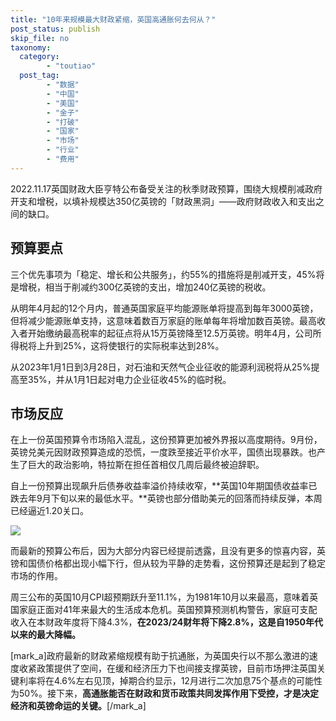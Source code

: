 ```yaml
---
title: "10年来规模最大财政紧缩，英国高通胀何去何从？"
post_status: publish
skip_file: no
taxonomy:
  category:
        - "toutiao"
  post_tag:
        - "数据"
        - "中国"
        - "美国"
        - "金子"
        - "打破"
        - "国家"
        - "市场"
        - "行业"
        - "费用"
---
```


2022.11.17英国财政大臣亨特公布备受关注的秋季财政预算，围绕大规模削减政府开支和增税，以填补规模达350亿英镑的「财政黑洞」——政府财政收入和支出之间的缺口。

## 预算要点

三个优先事项为「稳定、增长和公共服务」，约55%的措施将是削减开支，45%将是增税，相当于削减约300亿英镑的支出，增加240亿英镑的税收。

从明年4月起的12个月内，普通英国家庭平均能源账单将提高到每年3000英镑，但将减少能源账单支持，这意味着数百万家庭的账单每年将增加数百英镑。最高收入者开始缴纳最高税率的起征点将从15万英镑降至12.5万英镑。明年4月，公司所得税将上升到25%，这将使银行的实际税率达到28%。

从2023年1月1日到3月28日，对石油和天然气企业征收的能源利润税将从25%提高至35%，并从1月1日起对电力企业征收45%的临时税。

## 市场反应

在上一份英国预算令市场陷入混乱，这份预算更加被外界报以高度期待。9月份，英镑兑美元因财政预算造成的恐慌，一度跌至接近平价水平，国债出现暴跌。也产生了巨大的政治影响，特拉斯在担任首相仅几周后最终被迫辞职。

自上一份预算出现飙升后债券收益率溢价持续收窄，**英国10年期国债收益率已跌去年9月下旬以来的最低水平。**英镑也部分借助美元的回落而持续反弹，本周已经逼近1.20关口。

![](https://cdn.fendou.la/funstoutiao/2022/11/market-turmoil.png)

而最新的预算公布后，因为大部分内容已经提前透露，且没有更多的惊喜内容，英镑和国债价格都出现小幅下行，但从较为平静的走势看，这份预算还是起到了稳定市场的作用。

周三公布的英国10月CPI超预期跃升至11.1%，为1981年10月以来最高，意味着英国家庭正面对41年来最大的生活成本危机。英国预算预测机构警告，家庭可支配收入在本财政年度将下降4.3%，**在2023/24财年将下降2.8%，这是自1950年代以来的最大降幅。**

[mark_a]政府最新的财政紧缩规模有助于抗通胀，为英国央行以不那么激进的速度收紧政策提供了空间，在缓和经济压力下也间接支撑英镑，目前市场押注英国关键利率将在4.6%左右见顶，掉期合约显示，12月进行二次加息75个基点的可能性为50%。接下来，**高通胀能否在财政和货币政策共同发挥作用下受控，才是决定经济和英镑命运的关键。**[/mark_a]

